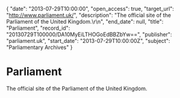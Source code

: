 {
  "date": "2013-07-29T10:00:00", 
  "open_access": true, 
  "target_url": "http://www.parliament.uk/", 
  "description": "The official site of the Parliament of the United Kingdom.\r\n", 
  "end_date": null, 
  "title": "Parliament", 
  "record_id": "20130729T100000/DA10MyEiLTHOGoEdBBZbYw==", 
  "publisher": "parliament.uk", 
  "start_date": "2013-07-29T10:00:00Z", 
  "subject": "Parliamentary Archives"
}

# Parliament

The official site of the Parliament of the United Kingdom.
